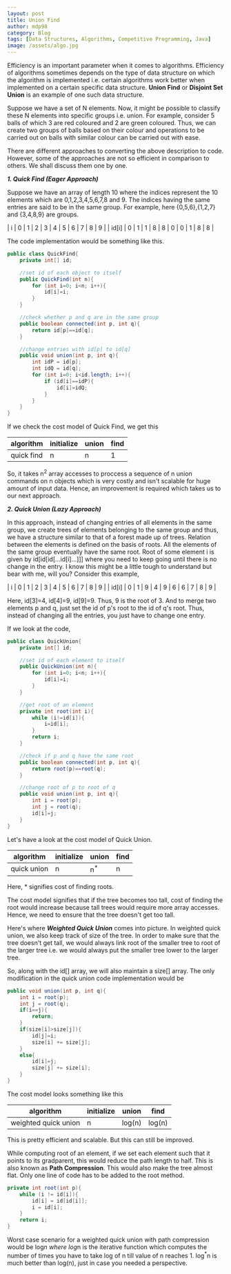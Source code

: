 ```yaml
---
layout: post
title: Union Find
author: mdp98
category: Blog
tags: [Data Structures, Algorithms, Competitive Programming, Java]
image: /assets/algo.jpg
---
```


Efficiency is an important parameter when it comes to algorithms. Efficiency of algorithms sometimes depends on the type of data structure on which the algorithm is implemented i.e. certain algorithms work better when implemented on a certain specific data structure. **Union Find** or **Disjoint Set Union** is an example of one such data structure.

Suppose we have a set of N elements. Now, it might be possible to classify these N elements into specific groups  i.e. union. For example, consider 5 balls of which 3 are red coloured and 2 are green coloured. Thus, we can create two groups of balls based on their colour and operations to be carried out on balls with similar colour can be carried out with ease.

There are different approaches to converting the above description to code. However, some of the approaches are not so efficient in comparison to others. We shall discuss them one by one.

**_1. Quick Find (Eager Approach)_**

Suppose we have an array of length 10 where the indices represent the 10 elements which are 0,1,2,3,4,5,6,7,8 and 9. The indices having the same entries are said to be in the same group.
For example, here {0,5,6},{1,2,7} and {3,4,8,9} are groups.

| i | 0 | 1 | 2 | 3 | 4 | 5 | 6 | 7 | 8 | 9 |
| id[i] | 0 | 1 | 1 | 8 | 8 | 0 | 0 | 1 | 8 | 8 |

The code implementation would be something like this.

```java
public class QuickFind{
    private int[] id;

    //set id of each object to itself
    public QuickFind(int n){
        for (int i=0; i<n; i++){
            id[i]=i;
        }
    }

    //check whether p and q are in the same group
    public boolean connected(int p, int q){
        return id[p]==id[q];
    }

    //change entries with id[p] to id[q]
    public void union(int p, int q){
        int idP = id[p];
        int idQ = id[q];
        for (int i=0; i<id.length; i++){
            if (id[i]==idP){
                id[i]=idQ;
            }
        }
    }
}
```
If we check the cost model of Quick Find, we get this

| algorithm | initialize | union | find |
|---|---|---|---|
| quick find | n | n | 1 |

So, it takes n<sup>2</sup> array accesses to proccess a sequence of n union commands on n objects which is very costly and isn't scalable for huge amount of input data. Hence, an improvement is required which takes us to our next approach.

**_2. Quick Union (Lazy Approach)_**

In this approach, instead of changing entries of all elements in the same group, we create trees of elements belonging to the same group and thus, we have a structure similar to that of a forest made up of trees. Relation between the elements is defined on the basis of roots. All the elements of the same group eventually have the same root. Root of some element i is given by id[id[id[...id[i]...]]] where you need to keep going until there is no change in the entry. I know this might be a little tough to understand but bear with me, will you?
Consider this example,

| i | 0 | 1 | 2 | 3 | 4 | 5 | 6 | 7 | 8 | 9 |
| id[i] | 0 | 1 | 9 | 4 | 9 | 6 | 6 | 7 | 8 | 9 |

Here, id[3]=4, id[4]=9, id[9]=9. Thus, 9 is the root of 3.
And to merge two elements p and q, just set the id of p's root to the id of q's root. Thus, instead of changing all the entries, you just have to change one entry.

If we look at the code, 

```java
public class QuickUnion{
    private int[] id;

    //set id of each element to itself
    public QuickUnion(int n){
        for (int i=0; i<n; i++){
            id[i]=i;
        }
    }

    //get root of an element
    private int root(int i){
        while (i!=id[i]){
            i=id[i];
        }
        return i;
    }

    //check if p and q have the same root
    public boolean connected(int p, int q){
        return root(p)==root(q);
    }

    //change root of p to root of q
    public void union(int p, int q){
        int i = root(p);
        int j = root(q);
        id[i]=j;
    }
}
```
Let's have a look at the cost model of Quick Union.

| algorithm | initialize | union | find |
|---|---|---|---|
| quick union | n | n<sup>*</sup> | n |

Here, * signifies cost of finding roots.

The cost model signifies that if the tree becomes too tall, cost of finding the root would increase because tall trees would require more array accesses. Hence, we need to ensure that the tree doesn't get too tall.

Here's where **_Weighted Quick Union_** comes into picture. 
In weighted quick union, we also keep track of size of the tree. In order to make sure that the tree doesn't get tall, we would always link root of the smaller tree to root of the larger tree i.e. we would always put the smaller tree lower to the larger tree.

So, along with the id[] array, we will also maintain a size[] array. The only modification in the quick union code implementation would be 
```java
public void union(int p, int q){
    int i = root(p);
    int j = root(q);
    if(i==j){
        return;
    }
    if(size[i]>size[j]){
        id[j]=i;
        size[i] += size[j];
    }
    else{
        id[i]=j;
        size[j] += size[i];
    }
}
```

The cost model looks something like this

| algorithm | initialize | union | find |
|---|---|---|---|
| weighted quick union | n | log(n) | log(n) |

This is pretty efficient and scalable. But this can still be improved.

While computing root of an element, if we set each element such that it points to its gradparent, this would reduce the path length to half. This is also known as **Path Compression**. This would also make the tree almost flat.
Only one line of code has to be added to the root method.
```java
private int root(int p){
    while (i != id[i]){
        id[i] = id[id[i]];
        i = id[i];
    }
    return i;
}
```
Worst case scenario for a weighted quick union with path compression would be log<sup>*</sup>n where log<sup>*</sup>n is the iterative function which computes the number of times you have to take log of n till value of n reaches 1. log<sup>*</sup>n is much better than log(n), just in case you needed a perspective.
